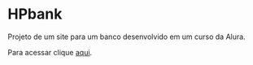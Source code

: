 # HPbank

Projeto de um site para um banco desenvolvido em um curso da Alura.

Para acessar clique [aqui](https://aaacms.github.io/hpbank/).
